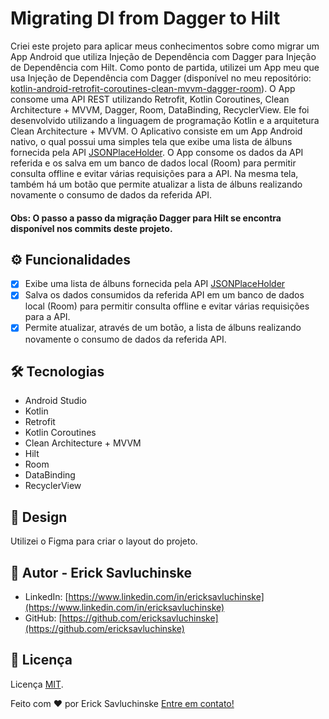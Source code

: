 # Migrating DI from Dagger to Hilt

Criei este projeto para aplicar meus conhecimentos sobre como migrar um App Android que utiliza Injeção de Dependência com Dagger para Injeção de Dependência com Hilt.
Como ponto de partida, utilizei um App meu que usa Injeção de Dependência com Dagger (disponível no meu repositório: [kotlin-android-retrofit-coroutines-clean-mvvm-dagger-room](https://github.com/ericksavluchinske/kotlin-android-retrofit-coroutines-clean-mvvm-dagger-room)).
O App consome uma API REST utilizando Retrofit, Kotlin Coroutines, Clean Architecture + MVVM, Dagger, Room, DataBinding, RecyclerView.
Ele foi desenvolvido utilizando a linguagem de programação Kotlin e a arquitetura Clean Architecture + MVVM.
O Aplicativo consiste em um App Android nativo, o qual possui uma simples tela que exibe uma lista de álbuns fornecida pela API [JSONPlaceHolder](https://jsonplaceholder.typicode.com/).
O App consome os dados da API referida e os salva em um banco de dados local (Room) para permitir consulta offline e evitar várias requisições para a API.
Na mesma tela, também há um botão que permite atualizar a lista de álbuns realizando novamente o consumo de dados da referida API.
#### Obs: O passo a passo da migração Dagger para Hilt se encontra disponível nos commits deste projeto.

## ⚙️ Funcionalidades

- [x] Exibe uma lista de álbuns fornecida pela API [JSONPlaceHolder](https://jsonplaceholder.typicode.com/)
- [x] Salva os dados consumidos da referida API em um banco de dados local (Room) para permitir consulta offline e evitar várias requisições para a API.
- [x] Permite atualizar, através de um botão, a lista de álbuns realizando novamente o consumo de dados da referida API.

## 🛠 Tecnologias

- Android Studio
- Kotlin
- Retrofit
- Kotlin Coroutines
- Clean Architecture + MVVM
- Hilt
- Room
- DataBinding
- RecyclerView

## 🎨 Design

Utilizei o Figma para criar o layout do projeto.

## 👋 Autor - Erick Savluchinske

- LinkedIn: [https://www.linkedin.com/in/ericksavluchinske](https://www.linkedin.com/in/ericksavluchinske)
- GitHub: [https://github.com/ericksavluchinske](https://github.com/ericksavluchinske)

## 📝 Licença

Licença [MIT](./LICENSE).

Feito com ❤️ por Erick Savluchinske [Entre em contato!](https://www.linkedin.com/in/ericksavluchinske)
